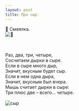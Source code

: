 ```yaml
---
layout: post
title: Про сыр.
---
```



🧀 Смеялка.<br>
![ 🧀 ](https://upload.wikimedia.org/wikipedia/commons/thumb/c/c2/Emmentaler.jpg/284px-Emmentaler.jpg)
<br><br><br>

Раз,   два,   три,   четыре,<br>
Сосчитаем   дырки   в   сыре.<br>
Если   в   сыре   много   дыр,<br>
Значит,   вкусным   будет   сыр.<br>
Если   в   нем   одна  дыра,<br>
Значит,   вкусным   был   вчера.<br>
Мышь считает дырки в сыре:<br>
Три плюс две – всего…  четыре. 
<br><br>
![сыр](https://upload.wikimedia.org/wikipedia/commons/archive/e/ee/20151227033715%21Coeur_du_Gibloux2.JPG)

